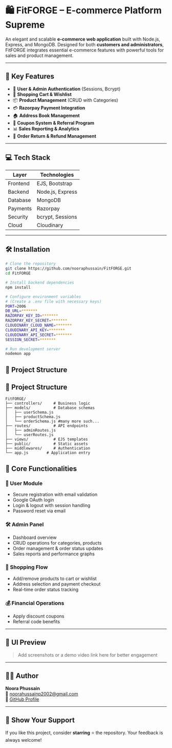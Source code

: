 # 🛍️ FitFORGE – E-commerce Platform Supreme

An elegant and scalable **e-commerce web application** built with Node.js, Express, and MongoDB. Designed for both **customers and administrators**, FitFORGE integrates essential e-commerce features with powerful tools for sales and product management.

---

## 🚀 Key Features

- 🔐 **User & Admin Authentication** (Sessions, Bcrypt)
- 🛒 **Shopping Cart & Wishlist**
- 📦 **Product Management** (CRUD with Categories)
- 💳 **Razorpay Payment Integration**
- 🏠 **Address Book Management**
- 🎫 **Coupon System & Referral Program**
- 📊 **Sales Reporting & Analytics**
- 🔄 **Order Return & Refund Management**

---

## 💻 Tech Stack

| Layer     | Technologies                     |
|-----------|----------------------------------|
| Frontend  | EJS, Bootstrap                   |
| Backend   | Node.js, Express                 |
| Database  | MongoDB                          |
| Payments  | Razorpay                         |
| Security  | bcrypt, Sessions                 |
| Cloud     | Cloudinary                       |

---

## 🛠️ Installation

```bash
# Clone the repository
git clone https://github.com/nooraphussain/FitFORGE.git
cd FitFORGE

# Install backend dependencies
npm install

# Configure environment variables
# (Create a .env file with necessary keys)
PORT=2006
DB_URL=*******
RAZORPAY_KEY_ID=*******
RAZORPAY_KEY_SECRET=*******
CLOUDINARY_CLOUD_NAME=*******
CLOUDINARY_API_KEY=*******
CLOUDINARY_API_SECRET=*******
SESSION_SECRET=*******

# Run development server
nodemon app

```


## 📂 Project Structure


## 📂 Project Structure

```text
FitFORGE/
├── controllers/     # Business logic
├── models/          # Database schemas
│   ├── userSchema.js
│   ├── productSchema.js
│   └── orderSchema.js #many more such...
├── routes/          # API endpoints
│   ├── adminRoutes.js
│   └── userRoutes.js
├── views/           # EJS templates
├── public/          # Static assets
├── middlewares/     # Authentication
└── app.js        # Application entry

```



## 🌟 Core Functionalities

### 👤 User Module
- Secure registration with email validation
- Google OAuth login
- Login & logout with session handling
- Password reset via email

### 🛠️ Admin Panel
- Dashboard overview
- CRUD operations for categories, products
- Order management & order status updates
- Sales reports and performance graphs

### 🛒 Shopping Flow
- Add/remove products to cart or wishlist
- Address selection and payment checkout
- Real-time order status tracking

### 💰 Financial Operations
- Apply discount coupons
- Referral code benefits

---

## 📸 UI Preview

> Add screenshots or a demo video link here for better engagement

---

## 👨‍💻 Author

**Noora Phussain**  
📧 [noorahussainp2002@gmail.com](mailto:noorahussainp2002@gmail.com)  
🔗 [GitHub Profile](https://github.com/nooraphussain)

---

## 🌟 Show Your Support

If you like this project, consider **starring** ⭐ the repository. Your feedback is always welcome!


